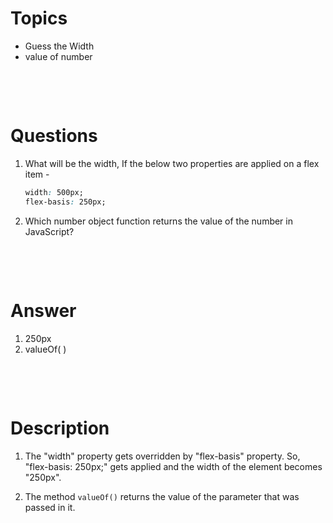 # Topics

- Guess the Width
- value of number

&nbsp;

&nbsp;

# Questions

1. What will be the width, If the below two properties are applied on a flex item -

   ```css
   width: 500px;
   flex-basis: 250px;
   ```

2. Which number object function returns the value of the number in JavaScript?

&nbsp;

&nbsp;

# Answer

1. 250px
2. valueOf( )

&nbsp;

&nbsp;

# Description

1. The "width" property gets overridden by "flex-basis" property. So, "flex-basis: 250px;" gets applied and the width of the element becomes "250px".

2. The method `valueOf()` returns the value of the parameter that was passed in it.
